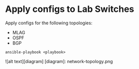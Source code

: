 # Apply configs to Lab Switches

Apply configs for the following topologies:
  - MLAG
  - OSPF
  - BGP
  
```ansible-playbook <playbook>```

![alt text][diagram]
[diagram]: network-topology.png
